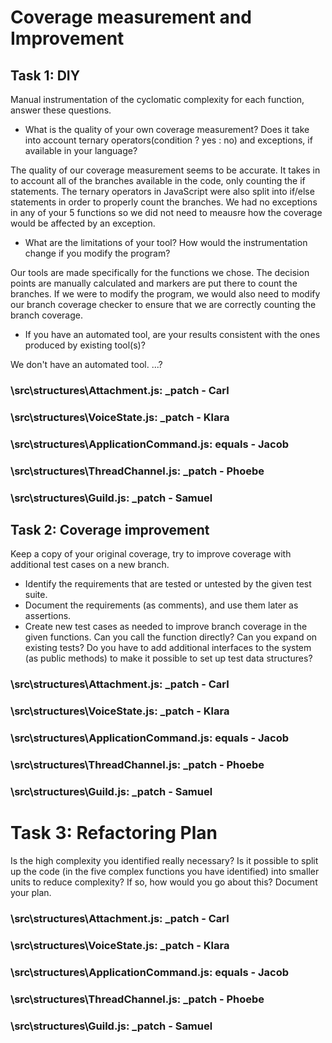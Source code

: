 # Coverage measurement and Improvement

## Task 1: DIY

Manual instrumentation of the cyclomatic complexity for each function, answer these questions.

- What is the quality of your own coverage measurement? Does it take into account ternary operators(condition ? yes : no) and exceptions, if available in your language?

The quality of our coverage measurement seems to be accurate. It takes in to account all of the branches available in the code, only counting the if statements. The ternary operators in JavaScript were also split into if/else statements in order to properly count the branches. We had no exceptions in any of your 5 functions so we did not need to meausre how the coverage would be affected by an exception.

- What are the limitations of your tool? How would the instrumentation change if you modify the program?

Our tools are made specifically for the functions we chose. The decision points are manually calculated and markers are put there to count the branches. If we were to modify the program, we would also need to modify our branch coverage checker to ensure that we are correctly counting the branch coverage.

- If you have an automated tool, are your results consistent with the ones produced by existing tool(s)?

We don't have an automated tool. ...?

### \src\structures\Attachment.js: \_patch - Carl

### \src\structures\VoiceState.js: \_patch - Klara

### \src\structures\ApplicationCommand.js: equals - Jacob

### \src\structures\ThreadChannel.js: \_patch - Phoebe

### \src\structures\Guild.js: \_patch - Samuel

## Task 2: Coverage improvement

Keep a copy of your original coverage, try to improve coverage with additional test cases on a new branch.

- Identify the requirements that are tested or untested by the given test suite.
- Document the requirements (as comments), and use them later as assertions.
- Create new test cases as needed to improve branch coverage in the given functions. Can you call the function directly? Can you expand on existing tests? Do you have to add additional interfaces to the system (as public methods) to make it possible to set up test data structures?

### \src\structures\Attachment.js: \_patch - Carl

### \src\structures\VoiceState.js: \_patch - Klara

### \src\structures\ApplicationCommand.js: equals - Jacob

### \src\structures\ThreadChannel.js: \_patch - Phoebe

### \src\structures\Guild.js: \_patch - Samuel

# Task 3: Refactoring Plan

Is the high complexity you identified really necessary? Is it possible to split up the code (in the five complex functions you have identified) into smaller units to reduce complexity? If so, how would you go about this? Document your plan.

### \src\structures\Attachment.js: \_patch - Carl

### \src\structures\VoiceState.js: \_patch - Klara

### \src\structures\ApplicationCommand.js: equals - Jacob

### \src\structures\ThreadChannel.js: \_patch - Phoebe

### \src\structures\Guild.js: \_patch - Samuel
